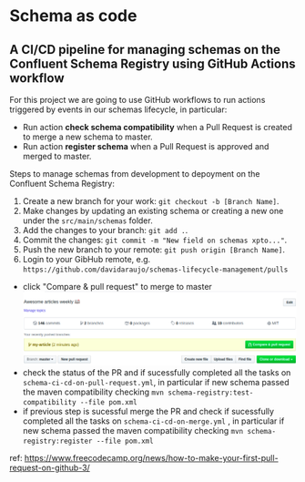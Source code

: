 # Schema as code 
## A CI/CD pipeline for managing schemas on the Confluent Schema Registry using GitHub Actions workflow

For this project we are going to use GitHub workflows to run actions triggered by events in our schemas lifecycle, in particular:
* Run action **check schema compatibility** when a Pull Request is created to merge a new schema to master.
* Run action **register schema** when a Pull Request is approved and merged to master.

Steps to manage schemas from development to depoyment on the Confluent Schema Registry:
1. Create a new branch for your work: `git checkout -b [Branch Name]`.
2. Make changes by updating an existing schema or creating a new one under the `src/main/schemas` folder. 
3. Add the changes to your branch: ``git add .``.
4. Commit the changes: ``git commit -m "New field on schemas xpto..."``.
5. Push the new branch to your remote: ``git push origin [Branch Name]``.
6. Login to your GibHub remote, e.g. ``https://github.com/davidaraujo/schemas-lifecycle-management/pulls``
- click "Compare & pull request" to merge to master
![img.png](img.png)
- check the status of the PR and if sucessfully completed all the tasks on ``schema-ci-cd-on-pull-request.yml``, in particular if new schema passed the maven compatibility checking ``mvn schema-registry:test-compatibility --file pom.xml``
- if previous step is sucessful merge the PR and check if sucessfully completed all the tasks on ``schema-ci-cd-on-merge.yml`` , in particular if new schema passed the maven compatibility checking ``mvn schema-registry:register --file pom.xml``
  
ref: https://www.freecodecamp.org/news/how-to-make-your-first-pull-request-on-github-3/

